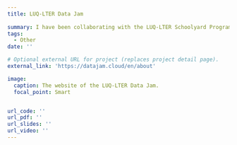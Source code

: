 ```yaml
---
title: LUQ-LTER Data Jam
 
summary: I have been collaborating with the LUQ-LTER Schoolyard Program and The Learning Partnership as the Data Manager and content creator of the LUQ-LTER Data Jam.
tags:
  - Other
date: ''

# Optional external URL for project (replaces project detail page).
external_link: 'https://datajam.cloud/en/about'

image:
  caption: The website of the LUQ-LTER Data Jam. 
  focal_point: Smart


url_code: ''
url_pdf: ''
url_slides: ''
url_video: ''
---
```


